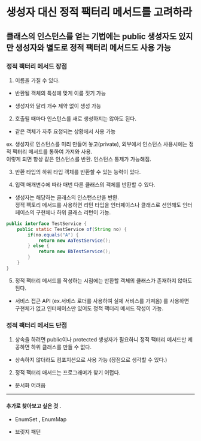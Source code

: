 # 생성자 대신 정적 팩터리 메서드를 고려하라

## 클래스의 인스턴스를 얻는 기법에는 public 생성자도 있지만 생성자와 별도로 정적 팩터리 메서드도 사용 가능


### 정적 팩터리 메서드 장점

1. 이름을 가질 수 있다.

- 반환될 객체의 특성에 맞게 이름 짓기 가능

- 생성자와 달리 개수 제약 없이 생성 가능



2. 호출될 때마다 인스턴스를 새로 생성하지는 않아도 된다.

- 같은 객체가 자주 요청되는 상황에서 사용 가능

ex. 생성자로 인스턴스를 미리 만들어 놓고(private), 외부에서 인스턴스 사용시에는 정적 팩터리 메서드를 통하여 가져와 사용.<br>
이렇게 되면 항상 같은 인스턴스를 반환. 인스턴스 통제가 가능해짐.



3. 반환 타입의 하위 타입 객체를 반환할 수 있는 능력이 있다.

4. 입력 매개변수에 따라 매번 다른 클래스의 객체를 반환할 수 있다.

- 생성자는 해당하는 클래스의 인스턴스만을 반환.<br>
정적 팩토리 메서드를 사용하면 리턴 타입을 인터페이스나 클래스로 선언해도 인터페이스의 구현체나 하위 클래스 리턴이 가능.

```java
public interface TestService {
	public static TestService of(String no) {
    	if(no.equals("A") {
        	return new AaTestService();
        } else {
        	return new BbTestService();
        }
    }
}
```



5. 정적 팩터리 메서드를 작성하는 시점에는 반환할 객체의 클래스가 존재하지 않아도 된다.

- 서비스 접근 API (ex.서비스 로더를 사용하여 실제 서비스를 가져옴) 를 사용하면 구현체가 없고 인터페이스만 있어도 정적 팩터리 메서드 작성이 가능.



### 정적 팩터리 메서드 단점

1. 상속을 하려면 public이나 protected 생성자가 필요하니 정적 팩터리 메서드만 제공하면 하위 클래스를 만들 수 없다.

- 상속하지 않더라도 컴포지션으로 사용 가능 (장점으로 생각할 수 있다.)

2. 정적 팩터리 매서드는 프로그래머가 찾기 어렵다.

- 문서화 어려움

 ---

#### 추가로 찾아보고 싶은 것 .

- EnumSet , EnumMap

- 브릿지 패턴
